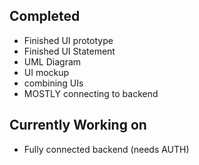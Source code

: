## Completed
- Finished UI prototype
- Finished UI Statement
- UML Diagram
- UI mockup
- combining UIs
- MOSTLY connecting to backend



## Currently Working on
- Fully connected backend (needs AUTH)

